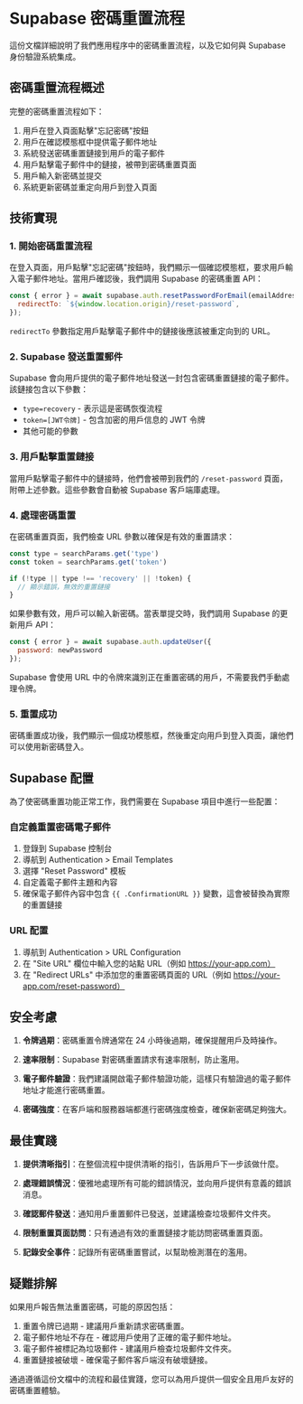 # Supabase 密碼重置流程

這份文檔詳細說明了我們應用程序中的密碼重置流程，以及它如何與 Supabase 身份驗證系統集成。

## 密碼重置流程概述

完整的密碼重置流程如下：

1. 用戶在登入頁面點擊"忘記密碼"按鈕
2. 用戶在確認模態框中提供電子郵件地址
3. 系統發送密碼重置鏈接到用戶的電子郵件
4. 用戶點擊電子郵件中的鏈接，被帶到密碼重置頁面
5. 用戶輸入新密碼並提交
6. 系統更新密碼並重定向用戶到登入頁面

## 技術實現

### 1. 開始密碼重置流程

在登入頁面，用戶點擊"忘記密碼"按鈕時，我們顯示一個確認模態框，要求用戶輸入電子郵件地址。當用戶確認後，我們調用 Supabase 的密碼重置 API：

```javascript
const { error } = await supabase.auth.resetPasswordForEmail(emailAddress, {
  redirectTo: `${window.location.origin}/reset-password`,
});
```

`redirectTo` 參數指定用戶點擊電子郵件中的鏈接後應該被重定向到的 URL。

### 2. Supabase 發送重置郵件

Supabase 會向用戶提供的電子郵件地址發送一封包含密碼重置鏈接的電子郵件。該鏈接包含以下參數：

- `type=recovery` - 表示這是密碼恢復流程
- `token=[JWT令牌]` - 包含加密的用戶信息的 JWT 令牌
- 其他可能的參數

### 3. 用戶點擊重置鏈接

當用戶點擊電子郵件中的鏈接時，他們會被帶到我們的 `/reset-password` 頁面，附帶上述參數。這些參數會自動被 Supabase 客戶端庫處理。

### 4. 處理密碼重置

在密碼重置頁面，我們檢查 URL 參數以確保是有效的重置請求：

```javascript
const type = searchParams.get('type')
const token = searchParams.get('token')

if (!type || type !== 'recovery' || !token) {
  // 顯示錯誤，無效的重置鏈接
}
```

如果參數有效，用戶可以輸入新密碼。當表單提交時，我們調用 Supabase 的更新用戶 API：

```javascript
const { error } = await supabase.auth.updateUser({
  password: newPassword
});
```

Supabase 會使用 URL 中的令牌來識別正在重置密碼的用戶，不需要我們手動處理令牌。

### 5. 重置成功

密碼重置成功後，我們顯示一個成功模態框，然後重定向用戶到登入頁面，讓他們可以使用新密碼登入。

## Supabase 配置

為了使密碼重置功能正常工作，我們需要在 Supabase 項目中進行一些配置：

### 自定義重置密碼電子郵件

1. 登錄到 Supabase 控制台
2. 導航到 Authentication > Email Templates
3. 選擇 "Reset Password" 模板
4. 自定義電子郵件主題和內容
5. 確保電子郵件內容中包含 `{{ .ConfirmationURL }}` 變數，這會被替換為實際的重置鏈接

### URL 配置

1. 導航到 Authentication > URL Configuration
2. 在 "Site URL" 欄位中輸入您的站點 URL（例如 https://your-app.com）
3. 在 "Redirect URLs" 中添加您的重置密碼頁面的 URL（例如 https://your-app.com/reset-password）

## 安全考慮

1. **令牌過期**：密碼重置令牌通常在 24 小時後過期，確保提醒用戶及時操作。

2. **速率限制**：Supabase 對密碼重置請求有速率限制，防止濫用。

3. **電子郵件驗證**：我們建議開啟電子郵件驗證功能，這樣只有驗證過的電子郵件地址才能進行密碼重置。

4. **密碼強度**：在客戶端和服務器端都進行密碼強度檢查，確保新密碼足夠強大。

## 最佳實踐

1. **提供清晰指引**：在整個流程中提供清晰的指引，告訴用戶下一步該做什麼。

2. **處理錯誤情況**：優雅地處理所有可能的錯誤情況，並向用戶提供有意義的錯誤消息。

3. **確認郵件發送**：通知用戶重置郵件已發送，並建議檢查垃圾郵件文件夾。

4. **限制重置頁面訪問**：只有通過有效的重置鏈接才能訪問密碼重置頁面。

5. **記錄安全事件**：記錄所有密碼重置嘗試，以幫助檢測潛在的濫用。

## 疑難排解

如果用戶報告無法重置密碼，可能的原因包括：

1. 重置令牌已過期 - 建議用戶重新請求密碼重置。
2. 電子郵件地址不存在 - 確認用戶使用了正確的電子郵件地址。
3. 電子郵件被標記為垃圾郵件 - 建議用戶檢查垃圾郵件文件夾。
4. 重置鏈接被破壞 - 確保電子郵件客戶端沒有破壞鏈接。

通過遵循這份文檔中的流程和最佳實踐，您可以為用戶提供一個安全且用戶友好的密碼重置體驗。
